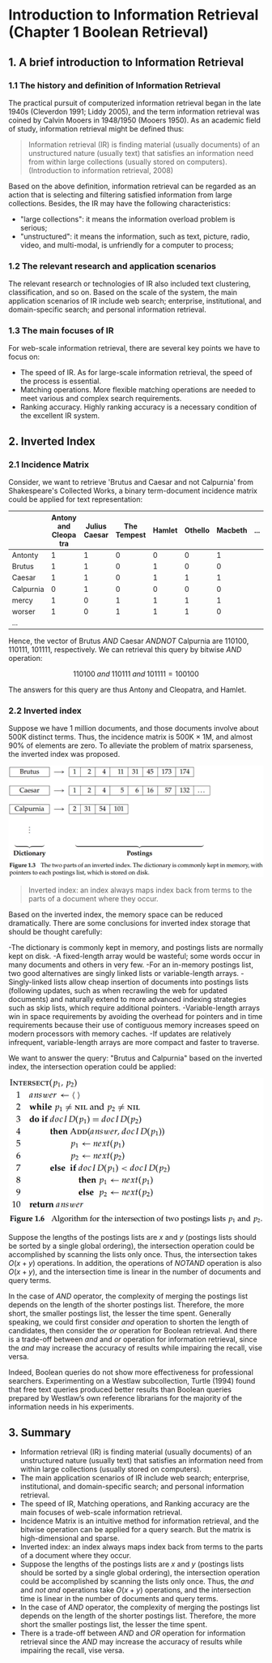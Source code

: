 # Introduction to Information Retrieval (Chapter 1 Boolean Retrieval)

## 1. A brief introduction to Information Retrieval

### 1.1 The history and definition of Information Retrieval

The practical pursuit of computerized information retrieval began in the late 1940s (Cleverdon 1991; Liddy 2005), and the term information retrieval was coined by Calvin Mooers in 1948/1950 (Mooers 1950). As an academic field of study, information retrieval might be defined thus:

> Information retrieval (IR) is finding material (usually documents) of an unstructured nature (usually text) that satisfies an information need from within large collections (usually stored on computers). (Introduction to information retrieval, 2008)

Based on the above definition, information retrieval can be regarded as an action that is selecting and filtering satisfied information from large collections. Besides, the IR may have the following characteristics:

- "large collections": it means the information overload problem is serious;
- "unstructured": it means the information, such as text, picture, radio, video, and multi-modal, is unfriendly for a computer to process; 

### 1.2 The relevant research and application scenarios

The relevant research or technologies of IR also included text clustering, classification, and so on. Based on the scale of the system, the main application scenarios of IR include web search; enterprise, institutional, and domain-specific search; and personal information retrieval. 

### 1.3 The main focuses of IR

For web-scale information retrieval, there are several key points we have to focus on:

- The speed of IR. As for large-scale information retrieval, the speed of the process is essential.
- Matching operations. More flexible matching operations are needed to meet various and complex search requirements.
- Ranking accuracy. Highly ranking accuracy is a necessary condition of the excellent IR system.  

## 2. Inverted Index

### 2.1 Incidence Matrix

Consider, we want to retrieve 'Brutus and Caesar and not Calpurnia' from Shakespeare's Collected Works, a binary term-document incidence matrix could be applied for text representation:

<center>

|  | Antony and Cleopa tra | Julius Caesar | The Tempest | Hamlet | Othello | Macbeth | ... |
| --- | --- | --- | --- | --- | --- | --- | --- |
| Antonty | 1 | 1 | 0 | 0 | 0 | 1 |
| Brutus | 1 | 1 | 0 | 1 | 0 | 0 |
| Caesar | 1 | 1 | 0 | 1 | 1 | 1 |
| Calpurnia | 0 | 1 | 0 | 0 | 0 | 0 |
| mercy | 1 | 0 | 1 | 1 | 1 | 1 |  
| worser | 1 | 0 | 1 | 1 | 1 | 0 |
| ... |  |  |  |  |  |  |  

</center>

Hence, the vector of Brutus $AND$ Caesar $AND NOT$ Calpurnia are 110100, 110111, 101111, respectively. We can retrieval this query by bitwise $AND$ operation: 

$$
110100 \; and \;  110111 \;  and \; 101111 = 100100
$$

The answers for this query are thus Antony and Cleopatra, and Hamlet.

### 2.2 Inverted index

Suppose we have 1 million documents, and those documents involve about 500K distinct terms. Thus, the incidence matrix is ​​500K $\times$ 1M, and almost 90% of elements are zero. To alleviate the problem of matrix sparseness, the inverted index was proposed.

<center>

![inverted index](inverted_index.png)
</center>

> Inverted index: an index always maps index back from terms to the parts of a document where they occur.

Based on the inverted index, the memory space can be reduced dramatically. There are some conclusions for inverted index storage that should be thought carefully:

-The dictionary is commonly kept in memory, and postings lists are normally kept on disk.
-A fixed-length array would be wasteful; some words occur in many documents and others in very few.
-For an in-memory postings list, two good alternatives are singly linked lists or variable-length arrays.
-Singly-linked lists allow cheap insertion of documents into postings lists (following updates, such as when recrawling the web for updated documents) and naturally extend to more advanced indexing strategies such as skip lists, which require additional pointers.
-Variable-length arrays win in space requirements by avoiding the overhead for pointers and in time requirements because their use of contiguous memory increases speed on modern processors with memory caches.
-If updates are relatively infrequent, variable-length arrays are more compact and faster to traverse.

We want to answer the query: "Brutus and Calpurnia" based on the inverted index, the intersection operation could be applied:

<center>

![Intersection Algorithm](intersection_algorithm.png)
</center>

Suppose the lengths of the postings lists are $x$ and $y$ (postings lists should be sorted by a single global ordering), the intersection operation could be accomplished by scanning the lists only once. Thus, the intersection takes $O(x + y)$ operations. In addition, the operations of $NOT AND$ operation is also $O(x + y)$, and the intersection time is linear in the number of documents and query terms.

In the case of $AND$ operator, the complexity of merging the postings list depends on the length of the shorter postings list. Therefore, the more short, the smaller postings list, the lesser the time spent. Generally speaking, we could first consider $and$ operation to shorten the length of candidates, then consider the $or$ operation for Boolean retrieval. And there is a trade-off between $and$ and $or$ operation for information retrieval, since the $and$ may increase the accuracy of results while impairing the recall, vise versa.

Indeed, Boolean queries do not show more effectiveness for professional searchers. Experimenting on a Westlaw subcollection, Turtle (1994) found that free text queries produced better results than Boolean queries prepared by Westlaw’s own reference librarians for the majority of the information needs in his experiments. 

## 3. Summary

- Information retrieval (IR) is finding material (usually documents) of an unstructured nature (usually text) that satisfies an information need from within large collections (usually stored on computers). 
-  The main application scenarios of IR include web search; enterprise, institutional, and domain-specific search; and personal information retrieval.
- The speed of IR, Matching operations, and Ranking accuracy are the main focuses of web-scale information retrieval.
- Incidence Matrix is an intuitive method for information retrieval, and the bitwise operation can be applied for a query search. But the matrix is high-dimensional and sparse.
- Inverted index: an index always maps index back from terms to the parts of a document where they occur.
- Suppose the lengths of the postings lists are $x$ and $y$ (postings lists should be sorted by a single global ordering), the intersection operation could be accomplished by scanning the lists only once. Thus, the $and$ and $not \; and$ operations take $O(x + y)$ operations, and the intersection time is linear in the number of documents and query terms.
- In the case of $AND$ operator, the complexity of merging the postings list depends on the length of the shorter postings list. Therefore, the more short the smaller postings list, the lesser the time spent.
- There is a trade-off between $AND$ and $OR$ operation for information retrieval since the $AND$ may increase the accuracy of results while impairing the recall, vise versa.
